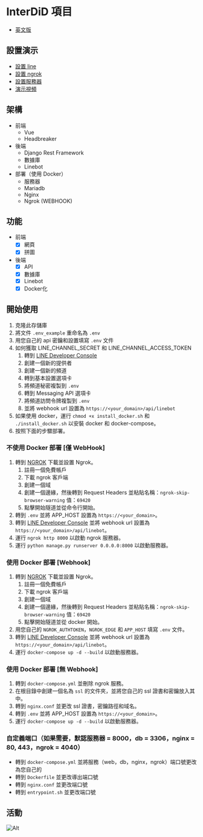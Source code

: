 # InterDiD 項目

- [英文版](README.md)

## 設置演示
- [設置 line](https://youtu.be/???)
- [設置 ngrok](https://youtu.be/???)
- [設置服務器](https://youtu.be/???)
- [演示視頻](https://youtu.be/V_X3ksqzREA)

## 架構
- 前端
  - Vue
  - Headbreaker
- 後端
  - Django Rest Framework
  - 數據庫
  - Linebot
- 部署（使用 Docker）
  - 服務器
  - Mariadb
  - Nginx
  - Ngrok (WEBHOOK)

## 功能
- 前端
  - [x] 網頁
  - [x] 拼圖
- 後端
  - [x] API
  - [x] 數據庫
  - [x] Linebot
  - [x] Docker化

## 開始使用
1. 克隆此存儲庫
2. 將文件 `.env_example` 重命名為 `.env`
3. 用您自己的 api 密鑰和設置填寫 `.env` 文件
4. 如何獲取 LINE_CHANNEL_SECRET 和 LINE_CHANNEL_ACCESS_TOKEN
   1. 轉到 [LINE Developer Console](https://developers.line.biz/console/)
   2. 創建一個新的提供者
   3. 創建一個新的頻道
   4. 轉到基本設置選項卡
   5. 將頻道秘密複製到 `.env`
   6. 轉到 Messaging API 選項卡
   7. 將頻道訪問令牌複製到 `.env`
   8. 並將 webhook url 設置為 `https://<your_domain>/api/linebot`
5. 如果使用 docker，運行 `chmod +x install_docker.sh` 和 `./install_docker.sh` 以安裝 docker 和 docker-compose。
6. 按照下面的步驟部署。

### 不使用 Docker 部署 [僅 WebHook]
1. 轉到 [NGROK](https://ngrok.com/) 下載並設置 Ngrok。
   1. 註冊一個免費帳戶
   2. 下載 ngrok 客戶端
   3. 創建一個域
   4. 創建一個邊緣，然後轉到 Request Headers 並粘貼名稱：`ngrok-skip-browser-warning` 值：`69420`
   5. 點擊開始隧道並從命令行開始。
2. 轉到 `.env` 並將 APP_HOST 設置為 `https://<your_domain>`。
3. 轉到 [LINE Developer Console](https://developers.line.biz/console/) 並將 webhook url 設置為 `https://<your_domain>/api/linebot`。
4. 運行 `ngrok http 8000` 以啟動 ngrok 服務器。
5. 運行 `python manage.py runserver 0.0.0.0:8000` 以啟動服務器。

### 使用 Docker 部署 [Webhook]
1. 轉到 [NGROK](https://ngrok.com/) 下載並設置 Ngrok。
   1. 註冊一個免費帳戶
   2. 下載 ngrok 客戶端
   3. 創建一個域
   4. 創建一個邊緣，然後轉到 Request Headers 並粘貼名稱：`ngrok-skip-browser-warning` 值：`69420`
   5. 點擊開始隧道並從 docker 開始。
2. 用您自己的 `NGROK_AUTHTOKEN`，`NGROK_EDGE` 和 `APP_HOST` 填寫 `.env` 文件。
3. 轉到 [LINE Developer Console](https://developers.line.biz/console/) 並將 webhook url 設置為 `https://<your_domain>/api/linebot`。
4. 運行 `docker-compose up -d --build` 以啟動服務器。

### 使用 Docker 部署 [無 Webhook]
1. 轉到 `docker-compose.yml` 並刪除 ngrok 服務。
2. 在根目錄中創建一個名為 `ssl` 的文件夾，並將您自己的 ssl 證書和密鑰放入其中。
3. 轉到 `nginx.conf` 並更改 ssl 證書，密鑰路徑和域名。
4. 轉到 `.env` 並將 APP_HOST 設置為 `https://<your_domain>`。
5. 運行 `docker-compose up -d --build` 以啟動服務器。

### 自定義端口（如果需要，默認服務器 = 8000，db = 3306，nginx = 80, 443，ngrok = 4040）
* 轉到 `docker-compose.yml` 並將服務（web，db，nginx，ngrok）端口號更改為您自己的
* 轉到 `Dockerfile` 並更改導出端口號
* 轉到 `nginx.conf` 並更改端口號
* 轉到 `entrypoint.sh` 並更改端口號

## 活動
![Alt](https://repobeats.axiom.co/api/embed/7a2e89f748c1cc8887da9f8b62a1a673c0710e10.svg "Repobeats 分析圖像")
